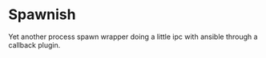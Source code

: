 # Spawnish
Yet another process spawn wrapper doing a little ipc with ansible through a callback plugin.